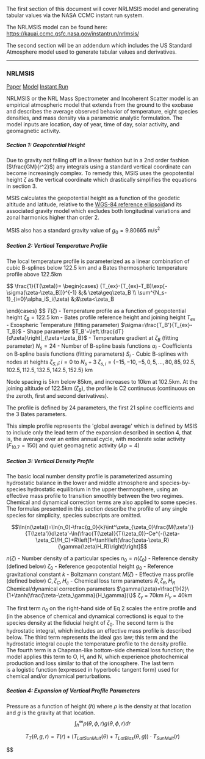 

The first section of this document will cover NRLMSIS model and generating tabular values via the NASA CCMC instant run system.

The NRLMSIS model can be found here: https://kauai.ccmc.gsfc.nasa.gov/instantrun/nrlmsis/

The second section will be an addendum which includes the US Standard Atmosphere model used to generate tabular values and derivatives. 

---
### NRLMSIS
[Paper](https://agupubs.onlinelibrary.wiley.com/doi/full/10.1029/2020EA001321)
[Model](https://ccmc.gsfc.nasa.gov/models/NRLMSIS~2.0)
[Instant Run](https://kauai.ccmc.gsfc.nasa.gov/instantrun/nrlmsis/)


NRLMSIS or the NRL Mass Spectrometer and Incoherent Scatter model is an empirical atmospheric model that extends from the ground to the exobase and describes the average observed behavior of temperature, eight species densities, and mass density via a parametric analytic formulation. The model inputs are location, day of year, time of day, solar activity, and geomagnetic activity.


##### Section 1: Geopotential Height

Due to gravity not falling off in a linear fashion but in a 2nd order fashion ($\frac{GM}{r^2}$) any integrals using a standard vertical coordinate can become increasingly complex. To remedy this, MSIS uses the geopotential height $\zeta$ as the vertical coordinate which drastically simplifies the equations in section 3. 

MSIS calculates the geopotential height as a function of the geodetic altitude and latitude, relative to the [WGS-84 reference ellipsoid](https://en.wikipedia.org/wiki/World_Geodetic_System#WGS_84)and its associated gravity model which excludes both longitudinal variations and zonal harmonics higher than order 2.

MSIS also has a standard gravity value of $g_0=9.80665 \text{ m/s}^2$



##### Section 2: Vertical Temperature Profile

The local temperature profile is parameterized as a linear combination of cubic B-splines below 122.5 km and a Bates thermospheric temperature profile above 122.5km

$$
\frac{1}{T(\zeta)}=
\begin{cases} 
      \{T_{ex}-(T_{ex}-T_B)\exp[-\sigma(\zeta-\zeta_B])\}^{-1} &;& \zeta\geq\zeta_B \\\\
      \sum^{N_s-1}_{i=0}\alpha_iS_i(\zeta) &;&\zeta<\zeta_B

   \end{cases}
$$
$T(\zeta)$ - Temperature profile as a function of geopotential height
$\zeta_B=122.5\text{ km}$ - Bates profile reference height and joining height
$T_{ex}$ - Exospheric Temperature (fitting parameter)
$\sigma=\frac{T_B'}{T_{ex}-T_B}$ - Shape parameter
$T_B'=\left.\frac{dT}{d\zeta}\right|_{\zeta=\zeta_B}$ - Temperature gradient at $\zeta_B$ (fitting parameter)
$N_s=24$ - Number of B-spline basis functions
$\alpha_i$ - Coefficients on B‐spline basis functions (fitting parameters)
$S_i$ - Cubic B-splines with nodes at heights $\zeta_{S,i};i=0$ to $N_s+3$
$\zeta_{s,i}=\{-15, -10, -5, 0, 5, ..., 80, 85, 92.5, 102.5, 112.5, 132.5, 142.5, 152.5\} \text{ km}$

Node spacing is 5km below 85km, and increases to 10km at 102.5km. At the joining altitude of 122.5km ($\zeta_B$), the profile is C2 continuous (continuous on the zeroth, first and second derivatives).

The profile is defined by 24 parameters, the first 21 spline coefficients and the 3 Bates parameters.

This simple profile represents the 'global average' which is defined by MSIS to include only the lead term of the expansion described in section 4, that is, the average over an entire annual cycle, with moderate solar activity ($F_{10.7}=150$) and quiet geomagnetic activity $(Ap=4)$



##### Section 3: Vertical Density Profile
The basic local number density profile is parameterized assuming hydrostatic balance in the lower and middle atmosphere and species-by-species hydrostatic equilibrium in the upper thermosphere, using an effective mass profile to transition smoothly between the two regimes. Chemical and dynamical correction terms are also applied to some species. The formulas presented in this section describe the profile of any single species for simplicity, species subscripts are omitted.

$$\ln(n(\zeta))=\ln(n_0)-\frac{g_0}{k}\int^\zeta_{\zeta_0}\frac{M(\zeta')}{T(\zeta')}d\zeta'-\ln(\frac{T(\zeta)}{T(\zeta_0)}-Ce^{-(\zeta-\zeta_C)/H_C}+R\left[1+\tanh\left(\frac{\zeta-\zeta_R}{\gamma(\zeta)H_R}\right)\right]$$

$n(\zeta)$ - Number density of a particular species
$n_0=n(\zeta_0)$ - Reference density (defined below)
$\zeta_0$ - Reference geopotential height
$g_0$ - Reference gravitational constant
$k$ - Boltzmann constant
$M(\zeta)$ - Effective mass profile (defined below)
$C,\zeta_C,H_c$ - Chemical loss term parameters
$R,\zeta_R,H_R$ Chemical/dynamical correction parameters
$\gamma(\zeta)=\frac{1}{2}\{1+\tanh(\frac{\zeta-\zeta_\gamma}{H_\gamma})\}$
$\zeta_\gamma$ = 70km
$H_\gamma$ = 40km

The first term $n_0$ on the right-hand side of Eq 2 scales the entire profile and (in the absence of chemical and dynamical corrections) is equal to the species density at the fiducial height of $\zeta_0$. The second term is the hydrostatic integral, which includes an effective mass profile is described below. The third term represents the ideal gas law; this term and the hydrostatic integral couple the temperature profile to the density profile. The fourth term is a Chapman-like bottom-side chemical loss function; the model applies this term to O, H, and N, which experience photochemical production and loss similar to that of the ionosphere. The last term  
is a logistic function (expressed in hyperbolic tangent form) used for chemical and/or dynamical perturbations.
##### Section 4: Expansion of Vertical Proﬁle Parameters








Pressure as a function of height ($h$) where $\rho$ is the density at that location and $g$ is the gravity at that location.
$$\int_h^\infty\rho(\theta,\phi,r)g(\theta,\phi,r)dr$$

$$T_T(\theta,g,r)=T(r)+(T_{LatSunMult}(\theta)+T_{LatBias}(\theta,g))\cdot T_{SunMult}(r)$$

$\$
